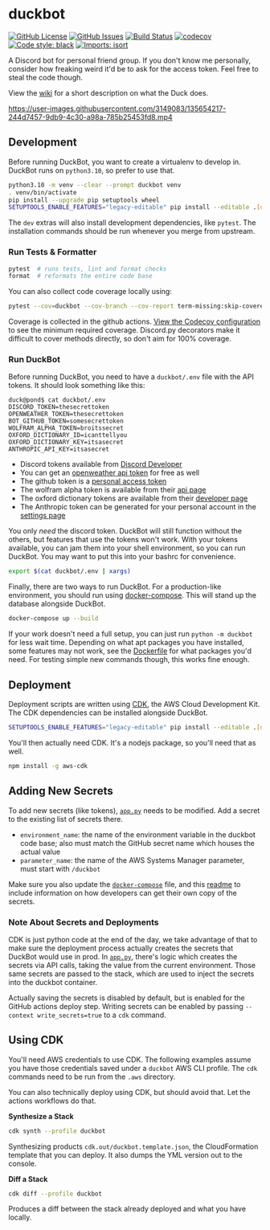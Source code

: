 # duckbot

[![GitHub License](https://img.shields.io/github/license/duck-dynasty/duckbot)](https://github.com/duck-dynasty/duckbot/blob/main/LICENSE)
[![GitHub Issues](https://img.shields.io/github/issues/duck-dynasty/duckbot)](https://github.com/duck-dynasty/duckbot/issues)
[![Build Status](https://img.shields.io/github/actions/workflow/status/duck-dynasty/duckbot/python-package.yml?branch=main)](https://github.com/duck-dynasty/duckbot/actions/workflows/python-package.yml)
[![codecov](https://codecov.io/gh/duck-dynasty/duckbot/branch/main/graph/badge.svg?token=FX4DT5MWBW)](https://codecov.io/gh/duck-dynasty/duckbot)
[![Code style: black](https://img.shields.io/badge/code%20style-black-000000.svg)](https://github.com/psf/black)
[![Imports: isort](https://img.shields.io/badge/%20imports-isort-%231674b1?style=flat&labelColor=ef8336)](https://pycqa.github.io/isort/)

A Discord bot for personal friend group. If you don't know me personally, consider how freaking weird it'd be to ask for the access token. Feel free to steal the code though.

View the [wiki](https://github.com/duck-dynasty/duckbot/wiki) for a short description on what the Duck does.

https://user-images.githubusercontent.com/3149083/135654217-244d7457-9db9-4c30-a98a-785b25453fd8.mp4

## Development

Before running DuckBot, you want to create a virtualenv to develop in. DuckBot runs on `python3.10`, so prefer to use that.

```sh
python3.10 -m venv --clear --prompt duckbot venv
. venv/bin/activate
pip install --upgrade pip setuptools wheel
SETUPTOOLS_ENABLE_FEATURES="legacy-editable" pip install --editable .[dev]
```

The `dev` extras will also install development dependencies, like `pytest`. The installation commands should be run whenever you merge from upstream.

### Run Tests & Formatter

```sh
pytest  # runs tests, lint and format checks
format  # reformats the entire code base
```

You can also collect code coverage locally using:

```sh
pytest --cov=duckbot --cov-branch --cov-report term-missing:skip-covered
```

Coverage is collected in the github actions. [View the Codecov configuration](.github/.codecov.yml) to see the minimum required coverage. Discord.py decorators make it difficult to cover methods directly, so don't aim for 100% coverage.

### Run DuckBot

Before running DuckBot, you need to have a `duckbot/.env` file with the API tokens. It should look something like this:

```
duck@pond$ cat duckbot/.env
DISCORD_TOKEN=thesecrettoken
OPENWEATHER_TOKEN=thesecrettoken
BOT_GITHUB_TOKEN=somesecrettoken
WOLFRAM_ALPHA_TOKEN=broitssecret
OXFORD_DICTIONARY_ID=icanttellyou
OXFORD_DICTIONARY_KEY=itsasecret
ANTHROPIC_API_KEY=itsasecret
```

- Discord tokens available from [Discord Developer](https://discord.com/developers/applications)
- You can get an [openweather api token](https://openweathermap.org/api) for free as well
- The github token is a [personal access token](https://docs.github.com/en/authentication/keeping-your-account-and-data-secure/creating-a-personal-access-token)
- The wolfram alpha token is available from their [api page](https://products.wolframalpha.com/api/)
- The oxford dictionary tokens are available from their [developer page](https://developer.oxforddictionaries.com/)
- The Anthropic token can be generated for your personal account in the [settings page](https://console.anthropic.com/settings/keys)

You only _need_ the discord token. DuckBot will still function without the others, but features that use the tokens won't work. With your tokens available, you can jam them into your shell environment, so you can run DuckBot. You may want to put this into your bashrc for convenience.

```sh
export $(cat duckbot/.env | xargs)
```

Finally, there are two ways to run DuckBot. For a production-like environment, you should run using [docker-compose](https://docs.docker.com/compose/). This will stand up the database alongside DuckBot.

```sh
docker-compose up --build
```

If your work doesn't need a full setup, you can just run `python -m duckbot` for less wait time. Depending on what apt packages you have installed, some features may not work, see the [Dockerfile](Dockerfile) for what packages you'd need. For testing simple new commands though, this works fine enough.

## Deployment

Deployment scripts are written using [CDK](https://docs.aws.amazon.com/cdk/latest/guide/home.html), the AWS Cloud Development Kit. The CDK dependencies can be installed alongside DuckBot.

```sh
SETUPTOOLS_ENABLE_FEATURES="legacy-editable" pip install --editable .[dev,cdk]  # run from repository root
```

You'll then actually need CDK. It's a nodejs package, so you'll need that as well.

```sh
npm install -g aws-cdk
```

## Adding New Secrets

To add new secrets (like tokens), [`app.py`](.aws/app.py) needs to be modified. Add a secret to the existing list of secrets there.

- `environment_name`: the name of the environment variable in the duckbot code base; also must match the GitHub secret name which houses the actual value
- `parameter_name`: the name of the AWS Systems Manager parameter, must start with `/duckbot`

Make sure you also update the [`docker-compose`](docker-compose.yml) file, and this [readme](#run-duckbot) to include information on how developers can get their own copy of the secrets.

### Note About Secrets and Deployments

CDK is just python code at the end of the day, we take advantage of that to make sure the deployment process actually creates the secrets that DuckBot would use in prod.
In  [`app.py`](.aws/app.py), there's logic which creates the secrets via API calls, taking the value from the current environment. Those same secrets are passed to the stack, which are used to inject the secrets into the duckbot container.

Actually saving the secrets is disabled by default, but is enabled for the GitHub actions deploy step. Writing secrets can be enabled by passing `--context write_secrets=true` to a `cdk` command.

## Using CDK

You'll need AWS credentials to use CDK. The following examples assume you have those credentials saved under a `duckbot` AWS CLI profile. The `cdk` commands need to be run from the `.aws` directory.

You can also technically deploy using CDK, but should avoid that. Let the actions workflows do that.

**Synthesize a Stack**

```sh
cdk synth --profile duckbot
```

Synthesizing products `cdk.out/duckbot.template.json`, the CloudFormation template that you can deploy. It also dumps the YML version out to the console.

**Diff a Stack**

```sh
cdk diff --profile duckbot
```

Produces a diff between the stack already deployed and what you have locally.
